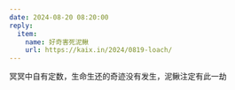 ```yaml
---
date: 2024-08-20 08:20:00
reply:
  item:
    name: 好奇害死泥鳅
    url: https://kaix.in/2024/0819-loach/
---
```

冥冥中自有定数，生命生还的奇迹没有发生，泥鳅注定有此一劫